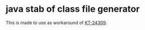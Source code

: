 # java stab of class file generator

This is made to use as workaround of [KT-24309].



[KT-24309]: https://youtrack.jetbrains.com/issue/KT-24309
